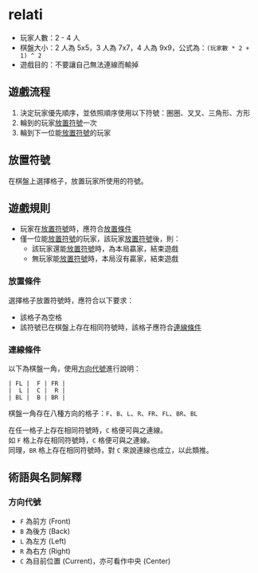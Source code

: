 # relati

- 玩家人數：2 - 4 人
- 棋盤大小：2 人為 5x5，3 人為 7x7，4 人為 9x9，公式為：`(玩家數 * 2 + 1) ^ 2`
- 遊戲目的：不要讓自己無法連線而輸掉

## 遊戲流程

1. 決定玩家優先順序，並依照順序使用以下符號：圈圈、叉叉、三角形、方形
2. 輪到的玩家[放置符號](#放置符號)一次
3. 輪到下一位能[放置符號](#放置符號)的玩家

## 放置符號

在棋盤上選擇格子，放置玩家所使用的符號。

## 遊戲規則

- 玩家在[放置符號](#放置符號)時，應符合[放置條件](#放置條件)
- 僅一位能[放置符號](#放置符號)的玩家，該玩家[放置符號](#放置符號)後，則：
  - 該玩家還能[放置符號](#放置符號)時，為本局贏家，結束遊戲
  - 無玩家能[放置符號](#放置符號)時，本局沒有贏家，結束遊戲

### 放置條件

選擇格子放置符號時，應符合以下要求：

- 該格子為空格
- 該符號已在棋盤上存在相同符號時，該格子應符合[連線條件](#連線條件)

### 連線條件

以下為棋盤一角，使用[方向代號](#方向代號)進行說明：

```
| FL |  F | FR |
|  L |  C |  R |
| BL |  B | BR |
```

棋盤一角存在八種方向的格子：`F`、`B`、`L`、`R`、`FR`、`FL`、`BR`、`BL`

在任一格子上存在相同符號時，`C` 格便可與之連線。  
如 `F` 格上存在相同符號時，`C` 格便可與之連線。  
同理，`BR` 格上存在相同符號時，對 `C` 來說連線也成立，以此類推。

## 術語與名詞解釋

### 方向代號

- `F` 為前方 (Front)
- `B` 為後方 (Back)
- `L` 為左方 (Left)
- `R` 為右方 (Right)
- `C` 為目前位置 (Current)，亦可看作中央 (Center)

